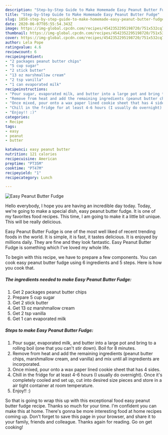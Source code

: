 ```yaml
---
description: "Step-by-Step Guide to Make Homemade Easy Peanut Butter Fudge"
title: "Step-by-Step Guide to Make Homemade Easy Peanut Butter Fudge"
slug: 1858-step-by-step-guide-to-make-homemade-easy-peanut-butter-fudge
date: 2020-06-07T05:55:54.343Z
image: https://img-global.cpcdn.com/recipes/4542352295198720/751x532cq70/easy-peanut-butter-fudge-recipe-main-photo.jpg
thumbnail: https://img-global.cpcdn.com/recipes/4542352295198720/751x532cq70/easy-peanut-butter-fudge-recipe-main-photo.jpg
cover: https://img-global.cpcdn.com/recipes/4542352295198720/751x532cq70/easy-peanut-butter-fudge-recipe-main-photo.jpg
author: Lela Pope
ratingvalue: 4.6
reviewcount: 6
recipeingredient:
- "2 packages peanut butter chips"
- "5 cup sugar"
- "2 stick butter"
- "13 oz marshmallow cream"
- "2 tsp vanilla"
- "1 can evaporated milk"
recipeinstructions:
- "Pour sugar, evaporated milk, and butter into a large pot and bring to a rolling boil (one that you can&#39;t stir down). Boil for 8 minutes."
- "Remove from heat and add the remaining ingredients (peanut butter chips, marshmallow cream,  and vanilla) and mix until all ingredients are incorporated."
- "Once mixed, pour onto a wax paper lined cookie sheet that has 4 sides."
- "Chill in the fridge for at least 4-6 hours (I usually do overnight). Once it&#39;s completely cooled and set up, cut into desired size pieces and store in a air tight container at room temperature."
- "Enjoy!! :)"
categories:
- Recipe
tags:
- easy
- peanut
- butter

katakunci: easy peanut butter 
nutrition: 121 calories
recipecuisine: American
preptime: "PT35M"
cooktime: "PT47M"
recipeyield: "1"
recipecategory: Lunch

---
```



![Easy Peanut Butter Fudge](https://img-global.cpcdn.com/recipes/4542352295198720/751x532cq70/easy-peanut-butter-fudge-recipe-main-photo.jpg)

Hello everybody, I hope you are having an incredible day today. Today, we're going to make a special dish, easy peanut butter fudge. It is one of my favorites food recipes. This time, I am going to make it a little bit unique. This will be really delicious.



Easy Peanut Butter Fudge is one of the most well liked of recent trending foods in the world. It is simple, it is fast, it tastes delicious. It is enjoyed by millions daily. They are fine and they look fantastic. Easy Peanut Butter Fudge is something which I've loved my whole life.


To begin with this recipe, we have to prepare a few components. You can cook easy peanut butter fudge using 6 ingredients and 5 steps. Here is how you cook that.

<!--inarticleads1-->

##### The ingredients needed to make Easy Peanut Butter Fudge:

1. Get 2 packages peanut butter chips
1. Prepare 5 cup sugar
1. Get 2 stick butter
1. Get 13 oz marshmallow cream
1. Get 2 tsp vanilla
1. Get 1 can evaporated milk




<!--inarticleads2-->

##### Steps to make Easy Peanut Butter Fudge:

1. Pour sugar, evaporated milk, and butter into a large pot and bring to a rolling boil (one that you can&#39;t stir down). Boil for 8 minutes.
1. Remove from heat and add the remaining ingredients (peanut butter chips, marshmallow cream,  and vanilla) and mix until all ingredients are incorporated.
1. Once mixed, pour onto a wax paper lined cookie sheet that has 4 sides.
1. Chill in the fridge for at least 4-6 hours (I usually do overnight). Once it&#39;s completely cooled and set up, cut into desired size pieces and store in a air tight container at room temperature.
1. Enjoy!! :)




So that is going to wrap this up with this exceptional food easy peanut butter fudge recipe. Thanks so much for your time. I'm confident you can make this at home. There's gonna be more interesting food at home recipes coming up. Don't forget to save this page in your browser, and share it to your family, friends and colleague. Thanks again for reading. Go on get cooking!
